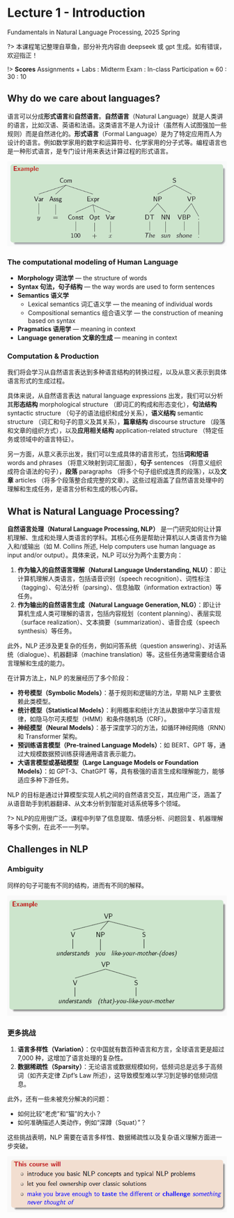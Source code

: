 # Lecture 1 - Introduction
Fundamentals in Natural Language Processing, 2025 Spring

?> 本课程笔记整理自草鱼，部分补充内容由 deepseek 或 gpt 生成。如有错误，欢迎指正！

!> **Scores** Assignments + Labs : Midterm Exam : In-class Participation ≈ 60 : 30 : 10

## Why do we care about languages?

语言可以分成**形式语言**和**自然语言**。**自然语言**（Natural Language）就是人类讲的语言，比如汉语、英语和法语。这类语言不是人为设计（虽然有人试图强加一些规则）而是自然进化的。**形式语言**（Formal Language）是为了特定应用而人为设计的语言。例如数学家用的数字和运算符号、化学家用的分子式等。编程语言也是一种形式语言，是专门设计用来表达计算过程的形式语言。

![alt text](1742031746086.png ':size=100%')

### The computational modeling of Human Language
* **Morphology 词法学** — the structure of words
* **Syntax 句法，句子结构** — the way words are used to form sentences
* **Semantics 语义学**
  + Lexical semantics 词汇语义学 — the meaning of individual words
  + Compositional semantics 组合语义学 — the construction of meaning based on syntax
* **Pragmatics 语用学** — meaning in context
* **Language generation 文章的生成** — meaning in context

### Computation & Production
我们将会学习从自然语言表达到多种语言结构的转换过程，以及从意义表示到具体语言形式的生成过程。

具体来说，从自然语言表达 natural language expressions 出发，我们可以分析其**形态结构** morphological structure （即词汇的构成和形态变化），**句法结构** syntactic structure （句子的语法组织和成分关系），**语义结构** semantic structure （词汇和句子的意义及其关系），**篇章结构** discourse structure （段落和文章的组织方式），以及**应用相关结构** application-related structure （特定任务或领域中的语言特征）。

另一方面，从意义表示出发，我们可以生成具体的语言形式，包括**词和短语** words and phrases （将意义映射到词汇层面），**句子** sentences （将意义组织成符合语法的句子），**段落** paragraphs （将多个句子组织成连贯的段落），以及**文章** articles （将多个段落整合成完整的文章）。这些过程涵盖了自然语言处理中的理解和生成任务，是语言分析和生成的核心内容。

## What is Natural Language Processing?

**自然语言处理（Natural Language Processing, NLP）** 是一门研究如何让计算机理解、生成和处理人类语言的学科。其核心任务是帮助计算机以人类语言作为输入和/或输出（如 M. Collins 所述, Help computers use human language as input and/or output）。具体来说，NLP 可以分为两个主要方向：  
1. **作为输入的自然语言理解（Natural Language Understanding, NLU）**：即让计算机理解人类语言，包括语音识别（speech recognition）、词性标注（tagging）、句法分析（parsing）、信息抽取（information extraction）等任务。  
2. **作为输出的自然语言生成（Natural Language Generation, NLG）**：即让计算机生成人类可理解的语言，包括内容规划（content planning）、表层实现（surface realization）、文本摘要（summarization）、语音合成（speech synthesis）等任务。  

此外，NLP 还涉及更复杂的任务，例如问答系统（question answering）、对话系统（dialogue）、机器翻译（machine translation）等。这些任务通常需要结合语言理解和生成的能力。  

在计算方法上，NLP 的发展经历了多个阶段：  
- **符号模型（Symbolic Models）**：基于规则和逻辑的方法，早期 NLP 主要依赖此类模型。  
- **统计模型（Statistical Models）**：利用概率和统计方法从数据中学习语言规律，如隐马尔可夫模型（HMM）和条件随机场（CRF）。  
- **神经模型（Neural Models）**：基于深度学习的方法，如循环神经网络（RNN）和 Transformer 架构。  
- **预训练语言模型（Pre-trained Language Models）**：如 BERT、GPT 等，通过大规模数据预训练获得通用语言表示能力。  
- **大语言模型或基础模型（Large Language Models or Foundation Models）**：如 GPT-3、ChatGPT 等，具有极强的语言生成和理解能力，能够适应多种下游任务。  

NLP 的目标是通过计算模型实现人机之间的自然语言交互，其应用广泛，涵盖了从语音助手到机器翻译、从文本分析到智能对话系统等多个领域。

?> NLP的应用很广泛。课程中列举了信息提取、情感分析、问题回复、机器理解等多个实例，在此不一一列举。

## Challenges in NLP
### Ambiguity
同样的句子可能有不同的结构，进而有不同的解释。

![alt text](1742037782308.png ':size=100%')

### 更多挑战

1. **语言多样性（Variation）**：仅中国就有数百种语言和方言，全球语言更是超过 7,000 种，这增加了语言处理的复杂性。  
2. **数据稀疏性（Sparsity）**：无论语言或数据规模如何，低频词总是远多于高频词（如齐夫定律 Zipf’s Law 所述），这导致模型难以学习到足够的低频词信息。  

此外，还有一些未被充分解决的问题：  
- 如何比较“老虎”和“猫”的大小？  
- 如何准确描述人类动作，例如“深蹲（Squat）”？  

这些挑战表明，NLP 需要在语言多样性、数据稀疏性以及复杂语义理解方面进一步突破。

![alt text](1742038098620.png ':size=100%')

